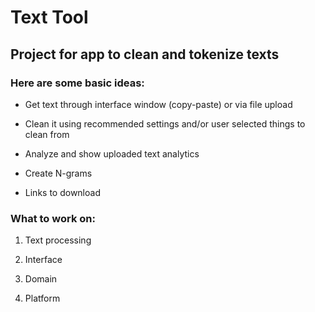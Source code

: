 # **Text Tool** #

## Project for app to clean and tokenize texts ##

### Here are some basic ideas: ###

* Get text through interface window (copy-paste) or via file upload

* Clean it using recommended settings and/or user selected things to clean from

* Analyze and show uploaded text analytics

* Create N-grams

* Links to download

### What to work on: ###

1. Text processing

2. Interface

3. Domain

4. Platform
